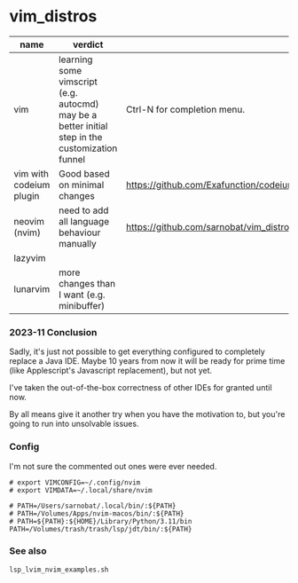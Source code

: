# vim_distros

|name | verdict |  |
|---|---|----|
|vim | learning some vimscript (e.g. autocmd) may be a better initial step in the customization funnel  | Ctrl-N for completion menu.|
| vim with codeium plugin | Good based on minimal changes | https://github.com/Exafunction/codeium.vim?tab=readme-ov-file#-getting-started |  
|neovim (nvim) | need to add all language behaviour manually | https://github.com/sarnobat/vim_distros/blob/main/.config.works2/nvim/ftplugin/java.lua.basicworks |
|lazyvim |  |  |
|lunarvim | more changes than I want (e.g. minibuffer) |  |

### 2023-11 Conclusion
Sadly, it's just not possible to get everything configured to completely replace a Java IDE. Maybe 10 years from now it will be ready for prime time (like Applescript's Javascript replacement), but not yet.

I've taken the out-of-the-box correctness of other IDEs for granted until now.

By all means give it another try when you have the motivation to, but you're going to run into unsolvable issues.


### Config
I'm not sure the commented out ones were ever needed.
```
# export VIMCONFIG=~/.config/nvim
# export VIMDATA=~/.local/share/nvim

# PATH=/Users/sarnobat/.local/bin/:${PATH}
# PATH=/Volumes/Apps/nvim-macos/bin/:${PATH}
# PATH=${PATH}:${HOME}/Library/Python/3.11/bin
PATH=/Volumes/trash/trash/lsp/jdt/bin/:${PATH}
```

### See also

```lsp_lvim_nvim_examples.sh```
